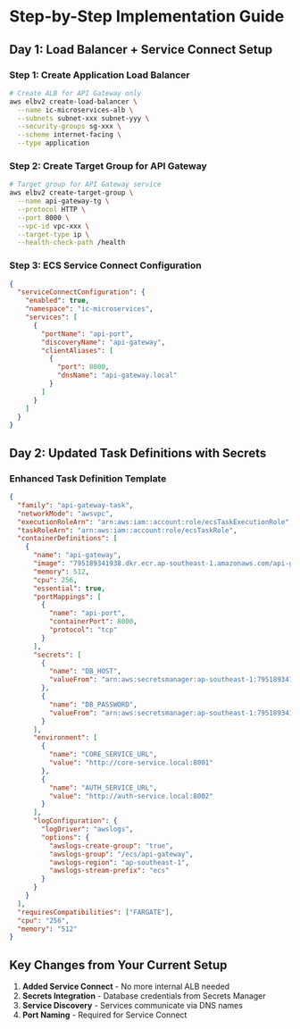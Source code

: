 # Step-by-Step Implementation Guide

## Day 1: Load Balancer + Service Connect Setup

### Step 1: Create Application Load Balancer
```bash
# Create ALB for API Gateway only
aws elbv2 create-load-balancer \
  --name ic-microservices-alb \
  --subnets subnet-xxx subnet-yyy \
  --security-groups sg-xxx \
  --scheme internet-facing \
  --type application
```

### Step 2: Create Target Group for API Gateway
```bash
# Target group for API Gateway service
aws elbv2 create-target-group \
  --name api-gateway-tg \
  --protocol HTTP \
  --port 8000 \
  --vpc-id vpc-xxx \
  --target-type ip \
  --health-check-path /health
```

### Step 3: ECS Service Connect Configuration
```json
{
  "serviceConnectConfiguration": {
    "enabled": true,
    "namespace": "ic-microservices",
    "services": [
      {
        "portName": "api-port",
        "discoveryName": "api-gateway",
        "clientAliases": [
          {
            "port": 8000,
            "dnsName": "api-gateway.local"
          }
        ]
      }
    ]
  }
}
```

## Day 2: Updated Task Definitions with Secrets

### Enhanced Task Definition Template
```json
{
  "family": "api-gateway-task",
  "networkMode": "awsvpc",
  "executionRoleArn": "arn:aws:iam::account:role/ecsTaskExecutionRole",
  "taskRoleArn": "arn:aws:iam::account:role/ecsTaskRole",
  "containerDefinitions": [
    {
      "name": "api-gateway",
      "image": "795189341938.dkr.ecr.ap-southeast-1.amazonaws.com/api-gateway:latest",
      "memory": 512,
      "cpu": 256,
      "essential": true,
      "portMappings": [
        {
          "name": "api-port",
          "containerPort": 8000,
          "protocol": "tcp"
        }
      ],
      "secrets": [
        {
          "name": "DB_HOST",
          "valueFrom": "arn:aws:secretsmanager:ap-southeast-1:795189341938:secret:ic-microservices-rds-a7igAR:host::"
        },
        {
          "name": "DB_PASSWORD",
          "valueFrom": "arn:aws:secretsmanager:ap-southeast-1:795189341938:secret:ic-microservices-rds-a7igAR:password::"
        }
      ],
      "environment": [
        {
          "name": "CORE_SERVICE_URL",
          "value": "http://core-service.local:8001"
        },
        {
          "name": "AUTH_SERVICE_URL", 
          "value": "http://auth-service.local:8002"
        }
      ],
      "logConfiguration": {
        "logDriver": "awslogs",
        "options": {
          "awslogs-create-group": "true",
          "awslogs-group": "/ecs/api-gateway",
          "awslogs-region": "ap-southeast-1",
          "awslogs-stream-prefix": "ecs"
        }
      }
    }
  ],
  "requiresCompatibilities": ["FARGATE"],
  "cpu": "256",
  "memory": "512"
}
```

## Key Changes from Your Current Setup
1. **Added Service Connect** - No more internal ALB needed
2. **Secrets Integration** - Database credentials from Secrets Manager
3. **Service Discovery** - Services communicate via DNS names
4. **Port Naming** - Required for Service Connect

